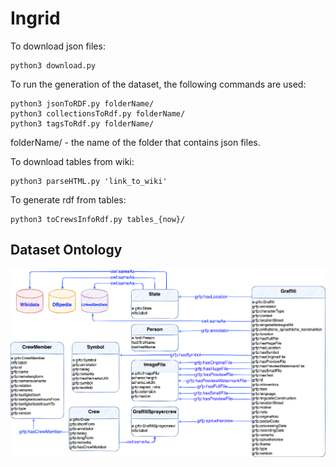 # Ingrid

To download json files:
```
python3 download.py
```

To run the generation of the dataset, the following commands are used:
```
python3 jsonToRDF.py folderName/
python3 collectionsToRdf.py folderName/
python3 tagsToRdf.py folderName/
```

folderName/ - the name of the folder that contains json files.

To download tables from wiki:
```
python3 parseHTML.py 'link_to_wiki'
```

To generate rdf from tables:
```
python3 toCrewsInfoRdf.py tables_{now}/
```

## Dataset Ontology
![alt text](https://github.com/dice-group/Ingrid/blob/main/ontology.png?raw=true)


